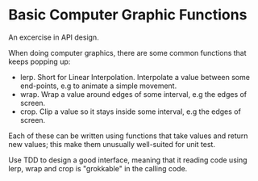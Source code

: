 Basic Computer Graphic Functions
================================
An excercise in API design.

When doing computer graphics, there are some common functions that keeps popping up:

   - lerp. Short for Linear Interpolation. Interpolate a value between some end-points, e.g to animate a simple movement.
   - wrap. Wrap a value around edges of some interval, e.g the edges of screen.
   - crop. Clip a value so it stays inside some interval, e.g the edges of screen.
 
 Each of these can be written using functions that take values and return new values; this make them unusually well-suited for unit test.
 
 Use TDD to design a good interface, meaning that it reading code using lerp, wrap and crop is "grokkable" in the calling code.
 
 
